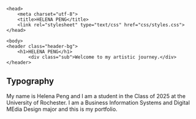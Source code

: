 
<!doctype html>

<html lang="en">

	<head>
		<meta charset="utf-8">
		<title>HELENA PENG</title>
		<link rel="stylesheet" type="text/css" href="css/styles.css">
	</head>

	<body>
	<header class="header-bg">
		<h1>HELENA PENG</h1>
			<div class="sub">Welcome to my artistic journey.</div>
	</header>

<div class="container">
	<main class=>
		<h2 id="sec1">Typography</h2>
		<p>My name is Helena Peng and I am a student in the Class of 2025 at the University of Rochester. I am a Business Information Systems and Digital MEdia Design major and this is my portfolio.</p>
	</body>

</html>
